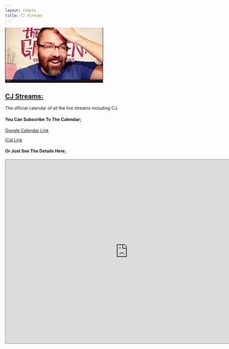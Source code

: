 ```yaml
---
layout: simple
title: CJ Streams
---
```


<img src="/assets/images/cj-streams.jpg" class="photo">

## <a href="/streams/">CJ Streams:</a>

<p>The official calendar of all the live streams including CJ.</p>

<h4>You Can Subscribe To The Calendar;</h4>

[Google Calendar Link](https://calendar.google.com/calendar/u/0?cid=YThlYzczODRmZTFhMzk3M2UwMzQ0YjUwZjEzMTFiZjhmNDBjOTQ0ZDIzMzIxOTBiNmE2M2JhYTJmZTUwNjBiN0Bncm91cC5jYWxlbmRhci5nb29nbGUuY29t)  
  
[iCal Link](https://calendar.google.com/calendar/ical/a8ec7384fe1a3973e0344b50f1311bf8f40c944d2332190b6a63baa2fe5060b7%40group.calendar.google.com/public/basic.ics)  

<h4>Or Just See The Details Here;</h4>

<iframe src="https://calendar.google.com/calendar/embed?height=600&wkst=1&ctz=America%2FLos_Angeles&mode=AGENDA&title=CJ%20Streams&src=YThlYzczODRmZTFhMzk3M2UwMzQ0YjUwZjEzMTFiZjhmNDBjOTQ0ZDIzMzIxOTBiNmE2M2JhYTJmZTUwNjBiN0Bncm91cC5jYWxlbmRhci5nb29nbGUuY29t&color=%23616161" style="border:solid 1px #777" width="800" height="600" frameborder="0" scrolling="no"></iframe>
